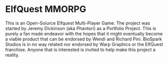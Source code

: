 # ElfQuest MMORPG
 This is an Open-Soiurce Elfquest Multi-Player Game.  The project was started by Jeremy Dickinson (aka Phantori) as a Portfolio Project. This is purely a fan made endeavor with the hopes that it might eventually become a viable product that can be endorsed by Wendi and Richard Pini.  BioSpark Studios is in no way related nor endorsed by Warp Graphics or the ElfQuest franchise.  Anyone that is interested is invited to help make this project a reality.
